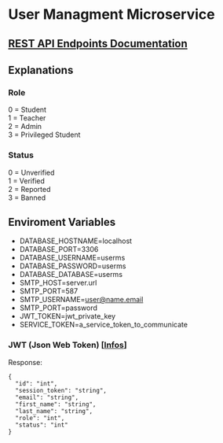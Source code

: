 # User Managment Microservice
## [REST API Endpoints Documentation](https://editor.swagger.io/?url=https://raw.githubusercontent.com/E-Edu/draft-documents/master/swagger/user.yaml)
## Explanations 
### Role
0 = Student\
1 = Teacher\
2 = Admin\
3 = Privileged Student
### Status
0 = Unverified\
1 = Verified\
2 = Reported\
3 = Banned
## Enviroment Variables
- DATABASE_HOSTNAME=localhost
- DATABASE_PORT=3306
- DATABASE_USERNAME=userms
- DATABASE_PASSWORD=userms
- DATABASE_DATABASE=userms
- SMTP_HOST=server.url
- SMTP_PORT=587
- SMTP_USERNAME=user@name.email
- SMTP_PORT=password
- JWT_TOKEN=jwt_private_key
- SERVICE_TOKEN=a_service_token_to_communicate

### JWT (Json Web Token) [[Infos](https://jwt.io)]
Response:
```jsonc
{
  "id": "int",
  "session_token": "string",
  "email": "string",
  "first_name": "string",
  "last_name": "string",
  "role": "int",
  "status": "int"
}
```